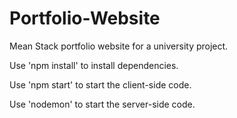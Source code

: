# Portfolio-Website
Mean Stack portfolio website for a university project.


Use 'npm install' to install dependencies.

Use 'npm start' to start the client-side code.

Use 'nodemon' to start the server-side code.
